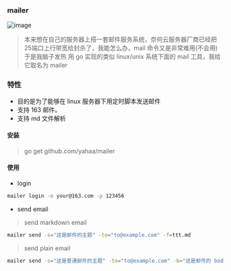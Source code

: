 ### mailer

![image](http://p1lpgmbe0.bkt.clouddn.com/mailer.png)

> 本来想在自己的服务器上搭一套邮件服务系统，奈何云服务器厂商已经把25端口上行带宽给封杀了，我能怎么办，mail 命令又是非常难用(不会用)
> 于是我脑子发热 用 go 实现的类似 linux/unix 系统下面的 mail 工具，我给它取名为 mailer



### 特性

* 目的是为了能够在 linux 服务器下用定时脚本发送邮件
* 支持 163 邮件。
* 支持 md 文件解析

#### 安装

> go get github.com/yahaa/mailer

#### 使用

* login

```bash
mailer login -e your@163.com -p 123456
```

* send email

> send markdown email
```bash
mailer send -s="这是邮件的主题" -to="to@example.com" -f=ttt.md
```

> send plain email

```bash
mailer send -s="这是普通邮件的主题" -to="to@example.com" -b="这是邮件的 body"

```



